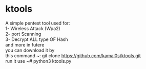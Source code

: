 # ktools
A simple pentest tool used for:     
1- Wireless Attack (Wpa2)     
2- port Scanning      
3- Decrypt ALL type OF Hash      
and more in futere      
you can download it by      
this command ~: git clone https://github.com/kamal0s/ktools.git      
run it use ~# python3 ktools.py     
